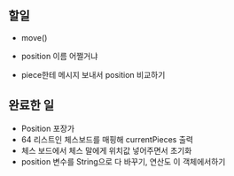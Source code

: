 ## 할일
* move()

* position 이름 어쩔거냐

* piece한테 메시지 보내서 position 비교하기
## 완료한 일
* Position 포장가
* 64 리스트인 체스보드를 매핑해 currentPieces 출력
* 체스 보드에서 체스 말에게 위치값 넣어주면서 초기화
* position 변수를 String으로 다 바꾸기, 연산도 이 객체에서하기